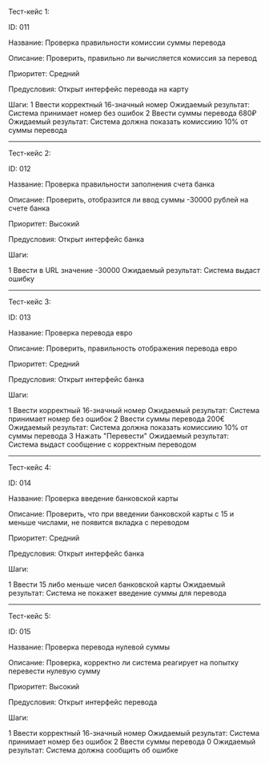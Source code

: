 Тест-кейс 1:

ID: 011

Название: Проверка правильности комиссии суммы перевода

Описание: Проверить, правильно ли вычисляется комиссия за перевод

Приоритет: Средний

Предусловия: Открыт интерфейс перевода на карту

Шаги:
1	Ввести корректный 16-значный номер                  Ожидаемый результат: Система принимает номер без ошибок
2	Ввести суммы перевода 680₽                          Ожидаемый результат: Система должна показать комиссиию 10% от суммы перевода

-----------------------------------------------------------------------------------------------------------------------------------------------------------------------------------------

Тест-кейс 2:

ID: 012

Название: Проверка правильности заполнения счета банка

Описание: Проверить, отобразится ли ввод суммы -30000 рублей на счете банка

Приоритет: Высокий

Предусловия: Открыт интерфейс банка

Шаги:

1	Ввести в URL значение -30000                        Ожидаемый результат: Система выдаст ошибку

-----------------------------------------------------------------------------------------------------------------------------------------------------------------------------------------

Тест-кейс 3:

ID: 013

Название: Проверка перевода евро

Описание: Проверить, правильность отображения перевода евро

Приоритет: Средний

Предусловия: Открыт интерфейс банка

Шаги:

1	Ввести корректный 16-значный номер                  Ожидаемый результат: Система принимает номер без ошибок
2	Ввести суммы перевода 200€                          Ожидаемый результат: Система должна показать комиссиию 10% от суммы перевода
3   Нажать "Перевести"                                  Ожидаемый результат: Система выдаст сообщение с корректным переводом

-----------------------------------------------------------------------------------------------------------------------------------------------------------------------------------------

Тест-кейс 4:

ID: 014

Название: Проверка введение банковской карты

Описание: Проверить, что при введении банковской карты с 15 и меньше числами, не появится вкладка с переводом

Приоритет: Средний

Предусловия: Открыт интерфейс банка

Шаги:

1	Ввести 15 либо меньше чисел банковской карты                Ожидаемый результат: Система не покажет введение суммы для перевода

-----------------------------------------------------------------------------------------------------------------------------------------------------------------------------------------

Тест-кейс 5:

ID: 015

Название: Проверка перевода нулевой суммы

Описание: Проверка, корректно ли система реагирует на попытку перевести нулевую сумму

Приоритет: Высокий

Предусловия: Открыт интерфейс перевода

Шаги:

1	Ввести корректный 16-значный номер                  Ожидаемый результат: Система принимает номер без ошибок
2	Ввести суммы перевода 0                             Ожидаемый результат: Система должна сообщить об ошибке